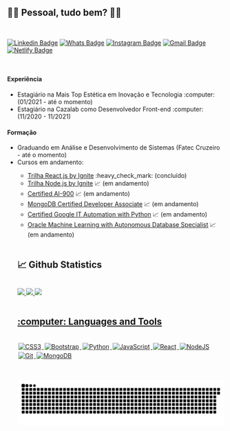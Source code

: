 ## :man_technologist: Pessoal, tudo bem? 🏳️‍🌈

<br>

[![Linkedin Badge](https://img.shields.io/badge/LinkedIn-0077B5?style=for-the-badge&logo=linkedin&logoColor=white)](https://www.linkedin.com/in/savio-lopes/)
[![Whats Badge](https://img.shields.io/badge/WhatsApp-25D366?style=for-the-badge&logo=whatsapp&logoColor=white)](https://api.whatsapp.com/send?phone=5512992279051)
[![Instagram Badge](https://img.shields.io/badge/Instagram-8a3ab9?style=for-the-badge&logo=instagram&logoColor=white)](https://www.instagram.com/savioaugulopes)
[![Gmail Badge](https://img.shields.io/badge/Gmail-D14836?style=for-the-badge&logo=gmail&logoColor=white)](mailto:savio.lopes@fatec.sp.gov.br)
[![Netlify Badge](https://img.shields.io/badge/Website-25C7B7?style=for-the-badge&logo=netlify&logoColor=white)](https://next-dev-portfolio.netlify.app/)

<br>

#### Experiência
  <ul>
  <li>Estagiário na Mais Top Estética em Inovação e Tecnologia :computer: (01/2021 - até o momento)</li>
  <li>Estagiário na Cazalab como Desenvolvedor Front-end :computer: (11/2020 - 11/2021) </li>
  </ul>

#### Formação
  <ul>
  <li>Graduando em Análise e Desenvolvimento de Sistemas (Fatec Cruzeiro - até o momento)</li>
  
  <li>Cursos em andamento:</li>
  <ul>
    <li><a target="_blank" href="https://www.rocketseat.com.br/ignite">Trilha React.js by Ignite</a> :heavy_check_mark: (concluído)</li>
    <li><a target="_blank" href="https://www.rocketseat.com.br/ignite">Trilha Node.js by Ignite</a> 📈 (em andamento)</li>
    <li><a target="_blank" href="https://docs.microsoft.com/pt-br/learn/certifications/exams/ai-900">Certified AI-900</a> 📈 (em andamento)</li>
    <li><a target="_blank" href="https://university.mongodb.com/certification/developer/about">MongoDB Certified Developer Associate</a> 📈 (em andamento)</li>
    <li><a target="_blank" href="https://www.coursera.org/professional-certificates/google-it-automation">Certified Google IT Automation with Python</a> 📈 (em andamento)</li>    
    <li><a target="_blank" href="https://mylearn.oracle.com/learning-path/become-a-specialist-on-oracle-machine-learning-with-autonomous-database/35644/98084">Oracle Machine Learning with Autonomous Database Specialist</a> 📈 (em andamento)</li>
  </ul>
<br>

<h2>📈 Github Statistics</h2>
  
<br>

 <div style="margin-left:auto; margin-right:auto">
  <a href="https://github.com/savio-2-lopes">
  <img height="180em" src="https://github-readme-stats.vercel.app/api?username=savio-2-lopes&show_icons=true&theme=tokyonight&include_all_commits=true&count_private=true"/>
  <img height="180em" src="https://github-readme-stats.vercel.app/api/top-langs/?username=savio-2-lopes&layout=compact&langs_count=7&theme=tokyonight"/>
  <img  src="https://github-readme-streak-stats.herokuapp.com/?user=savio-2-lopes&theme=tokyonight" height="180em" />
</div>

  
<br>

<h2>:computer: Languages and Tools </h2>
  
<br>


<div style="margin-left:auto; margin-right:auto">
<img alt="CSS3" src="https://img.shields.io/badge/css3%20-%231572B6.svg?&style=for-the-badge&logo=css3&logoColor=white" style="margin:2px;"/>
<img alt="Bootstrap" src="https://img.shields.io/badge/bootstrap%20-%23563D7C.svg?&style=for-the-badge&logo=bootstrap&logoColor=white" style="margin:2px;"/>
<img alt="Python" src="https://img.shields.io/badge/python%20-%2314354C.svg?&style=for-the-badge&logo=python&logoColor=white" style="margin:2px;"/>
<img alt="JavaScript" src="https://img.shields.io/badge/javascript%20-%23323330.svg?&style=for-the-badge&logo=javascript&logoColor=%23F7DF1E" style="margin:2px;"/>
<img alt="React" src="https://img.shields.io/badge/react%20-%2320232a.svg?&style=for-the-badge&logo=react&logoColor=%2361DAFB" style="margin:2px;"/>
<img alt="NodeJS" src="https://img.shields.io/badge/node.js%20-%2343853D.svg?&style=for-the-badge&logo=node.js&logoColor=white" style="margin:2px;"/>
<img alt="Git" src="https://img.shields.io/badge/git%20-%23F05033.svg?&style=for-the-badge&logo=git&logoColor=white" style="margin:2px;"/>
<img alt="MongoDB" src ="https://img.shields.io/badge/MongoDB-%234ea94b.svg?&style=for-the-badge&logo=mongodb&logoColor=white" style="margin:2px;"/>
</div>

<br>
  
##
 
 ![Snake animation](https://github.com/savio-2-lopes/savio-2-lopes/blob/output/github-user-contribution.svg)
